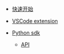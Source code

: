 - [快速开始](./doc/quickstart/doc.md)

- [VSCode extension](./doc/vscodeext/doc.md)

- [Python sdk](./doc/python/doc.md)
    - [API](./doc/python/api/doc.md)

<!-- - [Markdown]()
  - [语法及使用](./doc/markdown/doc.md)  -->

<!-- * [Java]()
  - [JavaOOP]()
    - [包装类](./doc/Java/JavaOOP/包装类.md)
    - [面向对象](./doc/Java/JavaOOP/面向对象.md)
    - [字符串相关的类](./doc/Java/JavaOOP/字符串相关的类.md)
  - [JavaSE]()
    - [集合](./doc/Java/JavaSE/集合.md)
    - [内部类](./doc/Java/JavaSE/内部类.md)
    - [时间相关的类](./doc/Java/JavaSE/时间相关的类.md)
    - [反射](./doc/Java/JavaSE/反射.md)
    - [设计模式](./doc/Java/JavaSE/设计模式.md)
    - [线程](./doc/Java/JavaSE/线程.md)
    - [异常处理](./doc/Java/JavaSE/异常处理.md)
    - [IO流](./doc/Java/JavaSE/IO流.md)
    - [JDK8新特性](./doc/Java/JavaSE/JDK8新特性.md)
* [第一个章节第2篇文章的标题](第一个章节第2篇文章的标题的markdown文件) ...... 

- 第二个章节的标题

* [第二个章节第1篇文章的标题](第二个章节第1篇文章的标题的markdown文件) 

* [第二个章节第2篇文章的标题](第二个章节第2篇文章的标题的markdown文件) ...... -->

